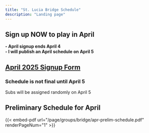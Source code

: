 ```yaml
---
title: "St. Lucia Bridge Schedule"
description: "Landing page"
---
```


## **Sign up NOW to play in April**
**- April signup ends April 4**\
**- I will publish an April schedule on April 5**

## **[April 2025 Signup Form](/page/groups/bridge/signup)**
### Schedule is not final until April 5
Subs will be assigned randomly on April 5
## **Preliminary Schedule for April**
{{< embed-pdf url="/page/groups/bridge/apr-prelim-schedule.pdf" renderPageNum="1" >}}
